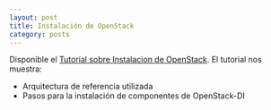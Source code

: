 ```yaml
---
layout: post
title: Instalación de OpenStack
category: posts
---
```


Disponible el [Tutorial sobre Instalacion de OpenStack](http://ualmtorres.github.io/howtos/InstalacionOpenStack). El tutorial nos muestra:

* Arquitectura de referencia utilizada
* Pasos para la instalación de componentes de OpenStack-DI